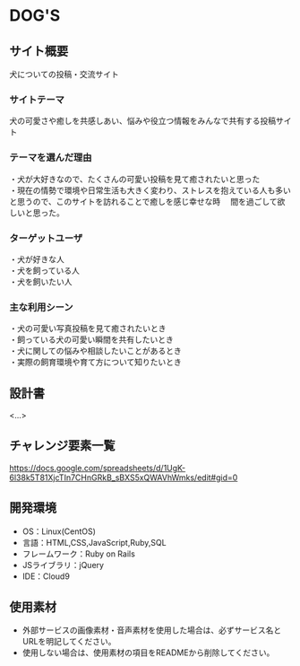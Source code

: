 # DOG'S

## サイト概要
犬についての投稿・交流サイト

### サイトテーマ
犬の可愛さや癒しを共感しあい、悩みや役立つ情報をみんなで共有する投稿サイト

### テーマを選んだ理由
・犬が大好きなので、たくさんの可愛い投稿を見て癒されたいと思った<br>
・現在の情勢で環境や日常生活も大きく変わり、ストレスを抱えている人も多いと思うので、このサイトを訪れることで癒しを感じ幸せな時　 間を過ごして欲しいと思った。

### ターゲットユーザ
・犬が好きな人<br>
・犬を飼っている人<br>
・犬を飼いたい人

### 主な利用シーン
・犬の可愛い写真投稿を見て癒されたいとき<br>
・飼っている犬の可愛い瞬間を共有したいとき<br>
・犬に関しての悩みや相談したいことがあるとき<br>
・実際の飼育環境や育て方について知りたいとき

## 設計書
<...>

## チャレンジ要素一覧
<https://docs.google.com/spreadsheets/d/1UgK-6l38k5T81XjcTIn7CHnGRkB_sBXS5xQWAVhWmks/edit#gid=0>

## 開発環境
- OS：Linux(CentOS)
- 言語：HTML,CSS,JavaScript,Ruby,SQL
- フレームワーク：Ruby on Rails
- JSライブラリ：jQuery
- IDE：Cloud9

## 使用素材
- 外部サービスの画像素材・音声素材を使用した場合は、必ずサービス名とURLを明記してください。
- 使用しない場合は、使用素材の項目をREADMEから削除してください。
